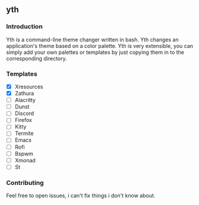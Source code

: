 ## yth

### Introduction

Yth is a command-line theme changer written in bash. Yth changes an application's theme based on a color palette. Yth is very extensible, you can simply add your own palettes or templates by just copying them in to the corresponding directory.

### Templates

- [x] Xresources
- [x] Zathura
- [ ] Alacritty
- [ ] Dunst
- [ ] Discord
- [ ] Firefox
- [ ] Kitty
- [ ] Termite
- [ ] Emacs
- [ ] Rofi
- [ ] Bspwm
- [ ] Xmonad
- [ ] St

### Contributing

Feel free to open issues, i can't fix things i don't know about.
